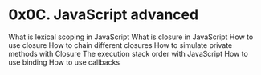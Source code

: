 # 0x0C. JavaScript advanced

What is lexical scoping in JavaScript
What is closure in JavaScript
How to use closure
How to chain different closures
How to simulate private methods with Closure
The execution stack order with JavaScript
How to use binding
How to use callbacks